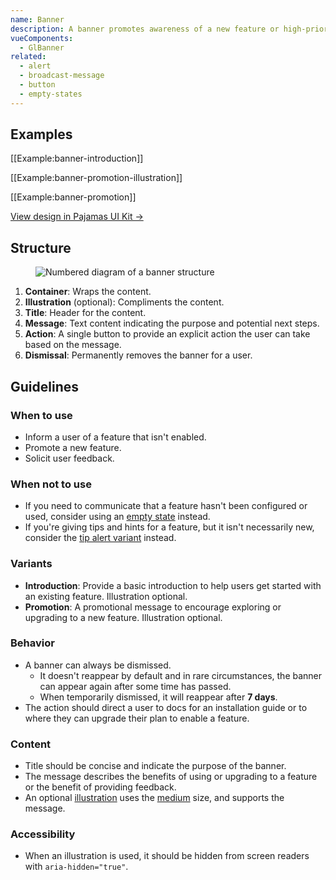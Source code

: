 ```yaml
---
name: Banner
description: A banner promotes awareness of a new feature or high-priority research initiative.
vueComponents:
  - GlBanner
related:
  - alert
  - broadcast-message
  - button
  - empty-states
---
```


## Examples

[[Example:banner-introduction]]

[[Example:banner-promotion-illustration]]

[[Example:banner-promotion]]

[View design in Pajamas UI Kit →](https://www.figma.com/file/qEddyqCrI7kPSBjGmwkZzQ/Pajamas-UI-Kit?node-id=4845%3A7873)

## Structure

<figure class="figure" role="figure" aria-label="Banner structure">
  <img class="figure-img" src="/img/banner-structure.svg" alt="Numbered diagram of a banner structure" role="img" />
</figure>

1. **Container**: Wraps the content.
1. **Illustration** (optional): Compliments the content.
1. **Title**: Header for the content.
1. **Message**: Text content indicating the purpose and potential next steps.
1. **Action**: A single button to provide an explicit action the user can take based on the message.
1. **Dismissal**: Permanently removes the banner for a user.

## Guidelines

### When to use 

- Inform a user of a feature that isn't enabled.
- Promote a new feature.
- Solicit user feedback. 

### When not to use

- If you need to communicate that a feature hasn't been configured or used, consider using an [empty state](https://design.gitlab.com/regions/empty-states) instead.
- If you're giving tips and hints for a feature, but it isn't necessarily new, consider the [tip alert variant](/components/alert#variants) instead.

### Variants

- **Introduction**: Provide a basic introduction to help users get started with an existing feature. Illustration optional.
- **Promotion**: A promotional message to encourage exploring or upgrading to a new feature. Illustration optional.

### Behavior

- A banner can always be dismissed.
  - It doesn't reappear by default and in rare circumstances, the banner can appear again after some time has passed.
  - When temporarily dismissed, it will reappear after **7 days**.
- The action should direct a user to docs for an installation guide or to where they can upgrade their plan to enable a feature.

### Content

- Title should be concise and indicate the purpose of the banner.
- The message describes the benefits of using or upgrading to a feature or the benefit of providing feedback.
- An optional [illustration](/product-foundations/illustration) uses the [medium](/product-foundations/illustration#medium) size, and supports the message.

### Accessibility

- When an illustration is used, it should be hidden from screen readers with `aria-hidden="true"`.

